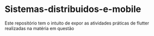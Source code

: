 # Sistemas-distribuidos-e-mobile
Este repositório tem o intuito de expor as atividades práticas de flutter realizadas na matéria em questão
